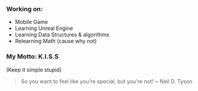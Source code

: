 ### Working on:
- Mobile Game
- Learning Unreal Engine
- Learning Data Structures & algorithms
- Relearning Math (cause why not)

### My Motto: K.I.S.S 
(Keep it simple stupid)

>So you want to feel like you're special, but you're not!
> ~ Neil D. Tyson 




<!--
**SirLorrence/SirLorrence** is a ✨ _special_ ✨ repository because its `README.md` (this file) appears on your GitHub profile.

Here are some ideas to get you started:

- 🔭 I’m currently working on ...
- 🌱 I’m currently learning ...
- 👯 I’m looking to collaborate on ...
- 🤔 I’m looking for help with ...
- 💬 Ask me about ...
- 📫 How to reach me: ...
- 😄 Pronouns: ...
- ⚡ Fun fact: ...
-->
